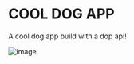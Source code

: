 # COOL DOG APP

A cool dog app build with a dop api!

![image](https://github.com/ShivgunGaming/dog-app/assets/102505925/0aec5171-5b39-41c4-8c2b-3d88c9ffdfa8)
